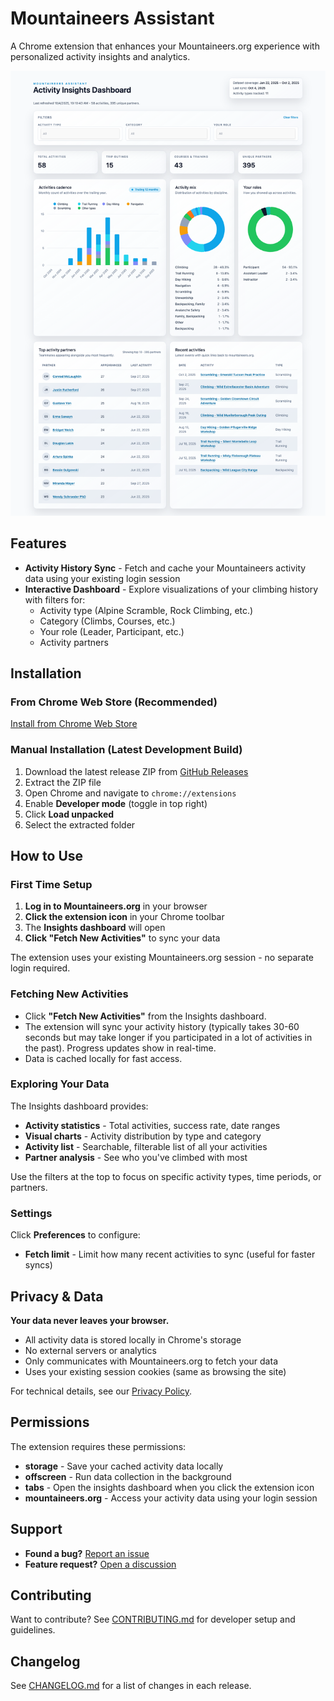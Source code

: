 # Mountaineers Assistant

A Chrome extension that enhances your Mountaineers.org experience with personalized activity insights and analytics.

![Insights dashboard screenshot](tests/extension-snapshots.spec.ts-snapshots/insights-default-chromium-extension-darwin.png)

## Features

- **Activity History Sync** - Fetch and cache your Mountaineers activity data using your existing login session
- **Interactive Dashboard** - Explore visualizations of your climbing history with filters for:
  - Activity type (Alpine Scramble, Rock Climbing, etc.)
  - Category (Climbs, Courses, etc.)
  - Your role (Leader, Participant, etc.)
  - Activity partners

## Installation

### From Chrome Web Store (Recommended)

[Install from Chrome Web Store](https://chromewebstore.google.com/detail/mountaineers-assistant/dinamjoegfooacbhmhgbjeidfgcmbonl)

### Manual Installation (Latest Development Build)

1. Download the latest release ZIP from [GitHub Releases](https://github.com/dreamiurg/mountaineers-assistant/releases)
2. Extract the ZIP file
3. Open Chrome and navigate to `chrome://extensions`
4. Enable **Developer mode** (toggle in top right)
5. Click **Load unpacked**
6. Select the extracted folder

## How to Use

### First Time Setup

1. **Log in to Mountaineers.org** in your browser
2. **Click the extension icon** in your Chrome toolbar
3. The **Insights dashboard** will open
4. **Click "Fetch New Activities"** to sync your data

The extension uses your existing Mountaineers.org session - no separate login required.

### Fetching New Activities

- Click **"Fetch New Activities"** from the Insights dashboard.
- The extension will sync your activity history (typically takes 30-60 seconds but may take longer if you participated in a lot of activities in the past). Progress updates show in real-time.
- Data is cached locally for fast access.

### Exploring Your Data

The Insights dashboard provides:

- **Activity statistics** - Total activities, success rate, date ranges
- **Visual charts** - Activity distribution by type and category
- **Activity list** - Searchable, filterable list of all your activities
- **Partner analysis** - See who you've climbed with most

Use the filters at the top to focus on specific activity types, time periods, or partners.

### Settings

Click **Preferences** to configure:

- **Fetch limit** - Limit how many recent activities to sync (useful for faster syncs)

## Privacy & Data

**Your data never leaves your browser.**

- All activity data is stored locally in Chrome's storage
- No external servers or analytics
- Only communicates with Mountaineers.org to fetch your data
- Uses your existing session cookies (same as browsing the site)

For technical details, see our [Privacy Policy](PRIVACY.md).

## Permissions

The extension requires these permissions:

- **storage** - Save your cached activity data locally
- **offscreen** - Run data collection in the background
- **tabs** - Open the insights dashboard when you click the extension icon
- **mountaineers.org** - Access your activity data using your login session

## Support

- **Found a bug?** [Report an issue](https://github.com/dreamiurg/mountaineers-assistant/issues)
- **Feature request?** [Open a discussion](https://github.com/dreamiurg/mountaineers-assistant/discussions)

## Contributing

Want to contribute? See [CONTRIBUTING.md](CONTRIBUTING.md) for developer setup and guidelines.

## Changelog

See [CHANGELOG.md](CHANGELOG.md) for a list of changes in each release.
